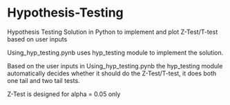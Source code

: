 # Hypothesis-Testing
Hypothesis Testing Solution in Python to implement and plot Z-Test/T-test based on user inputs

Using_hyp_testing.pynb uses hyp_testing module to implement the solution.

Based on the user inputs in Using_hyp_testing.pynb the hyp_testing module automatically decides whether it should do the  Z-Test/T-test, it does both one tail and two tail tests.  

Z-Test is designed for alpha = 0.05 only
